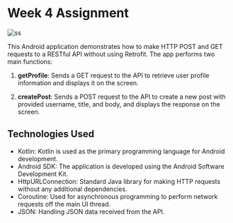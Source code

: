 # Week 4 Assignment
![ss](https://github.com/Getir-Android-Kotlin-Bootcamp/aysenur-yavuz-week4-assignment/assets/24704582/0c5eee4a-2766-49a5-b8a7-785090d23270)



This Android application demonstrates how to make HTTP POST and GET requests to a RESTful API without using Retrofit. The app performs two main functions:

1. **getProfile**: Sends a GET request to the API to retrieve user profile information and displays it on the screen.

2. **createPost**: Sends a POST request to the API to create a new post with provided username, title, and body, and displays the response on the screen.


## Technologies Used

- Kotlin: Kotlin is used as the primary programming language for Android development.
- Android SDK: The application is developed using the Android Software Development Kit.
- HttpURLConnection: Standard Java library for making HTTP requests without any additional dependencies.
- Coroutine: Used for asynchronous programming to perform network requests off the main UI thread.
- JSON: Handling JSON data received from the API.

